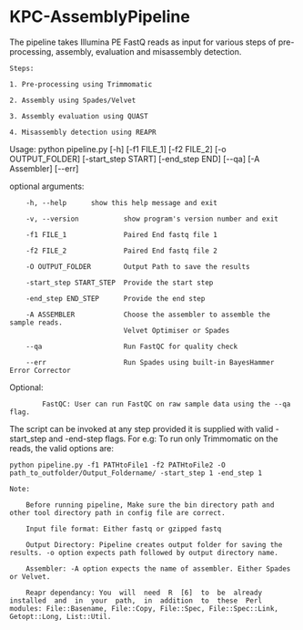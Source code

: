 # KPC-AssemblyPipeline

The pipeline takes Illumina PE FastQ reads as input for various steps of pre-processing, assembly, evaluation and misassembly detection.

    Steps:
    
    1. Pre-processing using Trimmomatic
    
    2. Assembly using Spades/Velvet
    
    3. Assembly evaluation using QUAST
    
    4. Misassembly detection using REAPR

Usage: python pipeline.py [-h] [-f1 FILE_1] [-f2 FILE_2] [-o OUTPUT_FOLDER] [-start_step START] [-end_step END] [--qa] [-A Assembler] [--err]

optional arguments:

        -h, --help		show this help message and exit
        
        -v, --version         	show program's version number and exit
        
        -f1 FILE_1            	Paired End fastq file 1
        
        -f2 FILE_2            	Paired End fastq file 2
        
        -O OUTPUT_FOLDER        Output Path to save the results
        
        -start_step START_STEP  Provide the start step
        
        -end_step END_STEP    	Provide the end step
        
        -A ASSEMBLER          	Choose the assembler to assemble the sample reads.
                                Velvet Optimiser or Spades
                                
        --qa                  	Run FastQC for quality check
        
        --err                   Run Spades using built-in BayesHammer Error Corrector
  
  
   Optional:
            
            FastQC: User can run FastQC on raw sample data using the --qa flag.
        	

The script can be invoked at any step provided it is supplied with valid -start_step and -end-step flags. 
For e.g: To run only Trimmomatic on the reads, the valid options are:

    python pipeline.py -f1 PATHtoFile1 -f2 PATHtoFile2 -O path_to_outfolder/Output_Foldername/ -start_step 1 -end_step 1

    Note:

        Before running pipeline, Make sure the bin directory path and other tool directory path in config file are correct.
        
        Input file format: Either fastq or gzipped fastq
        
        Output Directory: Pipeline creates output folder for saving the results. -o option expects path followed by output directory name.
        
        Assembler: -A option expects the name of assembler. Either Spades or Velvet.
        
        Reapr dependancy: You  will  need  R  [6]  to  be  already  installed  and  in  your  path,  in  addition  to  these  Perl modules: File::Basename, File::Copy, File::Spec, File::Spec::Link, Getopt::Long, List::Util.
        
         
    
